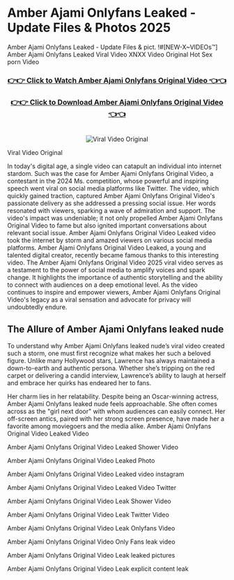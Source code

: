 # Amber Ajami Onlyfans Leaked - Update Files & Photos 2025

Amber Ajami Onlyfans Leaked - Update Files & pict. !#[NEW-X~VIDEOs™] Amber Ajami Onlyfans Leaked Viral Video XNXX Video Original Hot Sex porn Video
<br>
<div align="center">
<h3><a href="https://links2leaks.com?utm_source=amberajami&utm_medium=gitlong" rel="nofollow">👉👉 Click to Watch Amber Ajami Onlyfans Original Video 👈👈</a></h3>
<h3><a href="https://links2leaks.com?utm_source=amberajami&utm_medium=gitlong" rel="nofollow">👉👉 Click to Download Amber Ajami Onlyfans Original Video 👈👈</a></h3>
<br>
<a href="https://links2leaks.com?utm_source=amberajami&utm_medium=gitlong" rel="nofollow"><img src="https://i.ibb.co/Gkj2r4b/banner.png" alt="Viral Video Original" style="max-width: 100%; display: inline-block;" data-target="animated-image.originalImage"></a>
</div>

Viral Video Original

In today's digital age, a single video can catapult an individual into internet stardom. Such was the case for Amber Ajami Onlyfans Original Video, a contestant in the 2024 Ms. competition, whose powerful and inspiring speech went viral on social media platforms like Twitter.
The video, which quickly gained traction, captured Amber Ajami Onlyfans Original Video's passionate delivery as she addressed a pressing social issue. Her words resonated with viewers, sparking a wave of admiration and support. The video's impact was undeniable; it not only propelled Amber Ajami Onlyfans Original Video to fame but also ignited important conversations about relevant social issue.
Amber Ajami Onlyfans Original Video Leaked video took the internet by storm and amazed viewers on various social media platforms. Amber Ajami Onlyfans Original Video Leaked, a young and talented digital creator, recently became famous thanks to this interesting video.
The Amber Ajami Onlyfans Original Video 2025 viral video serves as a testament to the power of social media to amplify voices and spark change. It highlights the importance of authentic storytelling and the ability to connect with audiences on a deep emotional level. As the video continues to inspire and empower viewers, Amber Ajami Onlyfans Original Video's legacy as a viral sensation and advocate for privacy will undoubtedly endure.

<h2>The Allure of Amber Ajami Onlyfans leaked nude</h2>


To understand why Amber Ajami Onlyfans leaked nude’s viral video created such a storm, one must first recognize what makes her such a beloved figure. Unlike many Hollywood stars, Lawrence has always maintained a down-to-earth and authentic persona. Whether she’s tripping on the red carpet or delivering a candid interview, Lawrence’s ability to laugh at herself and embrace her quirks has endeared her to fans.

Her charm lies in her relatability. Despite being an Oscar-winning actress, Amber Ajami Onlyfans leaked nude feels approachable. She often comes across as the "girl next door" with whom audiences can easily connect. Her off-screen antics, paired with her strong screen presence, have made her a favorite among moviegoers and the media alike.
Amber Ajami Onlyfans Original Video Leaked Video

Amber Ajami Onlyfans Original Video Leaked Shower Video

Amber Ajami Onlyfans Original Video Leaked Photo

Amber Ajami Onlyfans Original Video Leaked video instagram

Amber Ajami Onlyfans Original Video Leaked Video Twitter

Amber Ajami Onlyfans Original Video Leak Shower Video

Amber Ajami Onlyfans Original Video Leak Twitter Video

Amber Ajami Onlyfans Original Video Leak Onlyfans Video

Amber Ajami Onlyfans Original Video Only Fans leak video

Amber Ajami Onlyfans Original Video Leak leaked pictures

Amber Ajami Onlyfans Original Video Leak explicit content leak